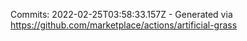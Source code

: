 Commits: 2022-02-25T03:58:33.157Z - Generated via https://github.com/marketplace/actions/artificial-grass
<br>
